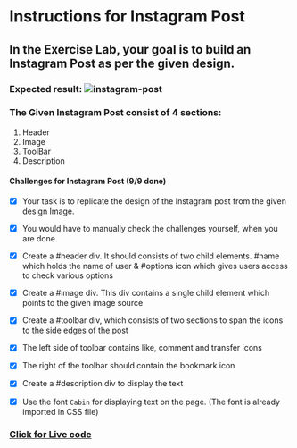 # Instructions for Instagram Post

## In the Exercise Lab, your goal is to build an Instagram Post as per the given design.

### Expected result: ![instagram-post](https://github-production-user-asset-6210df.s3.amazonaws.com/117529414/241323988-28c60b82-254e-4d81-854a-1ef47768a414.png?X-Amz-Algorithm=AWS4-HMAC-SHA256&X-Amz-Credential=AKIAVCODYLSA53PQK4ZA%2F20241018%2Fus-east-1%2Fs3%2Faws4_request&X-Amz-Date=20241018T175448Z&X-Amz-Expires=300&X-Amz-Signature=8f428f8782508fb9ed53458aee5668c9aaaef4dc837205f630114a13dfbc6984&X-Amz-SignedHeaders=host)

### The Given Instagram Post consist of 4 sections:

1.  Header
2.  Image
3.  ToolBar
4.  Description

#### Challenges for Instagram Post (9/9 done)

- [x] Your task is to replicate the design of the Instagram post from the given design Image.

- [x] You would have to manually check the challenges yourself, when you are done.

- [x] Create a #header div. It should consists of two child elements. #name which holds the name of user & #options icon which gives users access to check various options

- [x] Create a #image div. This div contains a single child element which points to the given image source

- [x] Create a #toolbar div, which consists of two sections to span the icons to the side edges of the post

- [x] The left side of toolbar contains like, comment and transfer icons

- [x] The right of the toolbar should contain the bookmark icon

- [x] Create a #description div to display the text

- [x] Use the font `Cabin` for displaying text on the page. (The font is already imported in CSS file)

### [Click for Live code](https://selimbiber.github.io/Vanilla-CSS-Challenges/Day01-instagram-post/)
